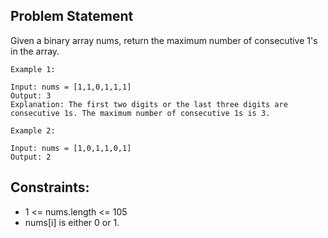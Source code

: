 ## Problem Statement 

Given a binary array nums, return the maximum number of consecutive 1's in the array.

 
```
Example 1:

Input: nums = [1,1,0,1,1,1]
Output: 3
Explanation: The first two digits or the last three digits are consecutive 1s. The maximum number of consecutive 1s is 3.
```
```
Example 2:

Input: nums = [1,0,1,1,0,1]
Output: 2
 ```

## Constraints:

* 1 <= nums.length <= 105
* nums[i] is either 0 or 1.
